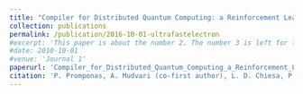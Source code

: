 ```yaml
---
title: "Compiler for Distributed Quantum Computing: a Reinforcement Learning Approach"
collection: publications
permalink: /publication/2016-10-01-ultrafastelectron
#excerpt: 'This paper is about the number 2. The number 3 is left for future work.'
#date: 2010-10-01
#venue: 'Journal 1'
paperurl: 'Compiler_for_Distributed_Quantum_Computing_a_Reinforcement_Learning_Approach.pdf'
citation: 'P. Promponas, A. Mudvari (co-first author), L. D. Chiesa, P. Polakos, L. Samuel, L. Tassiulas, “Compiler for Distributed Quantum Computing: a Reinforcement Learning Approach” arXiv preprint arXiv:2404.17077, submission to IEEE International Conference on Quantum Computing and Engineering (QCE 2024)'
---
```




